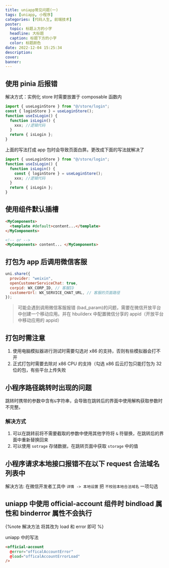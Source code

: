 ```yaml
---
title: uniapp常见问题(一)
tags: [uniapp, 小程序]
categories: [代码人生, 前端技术]
poster:
  topic: 标题上方的小字
  headline: 大标题
  caption: 标题下方的小字
  color: 标题颜色
date: 2022-12-04 15:25:34
description:
cover:
banner:
---
```


## 使用 pinia 后报错

解决方式：实例化 store 时需要放置于 composable 函数内

```js
import { useLoginStore } from "@/store/login";
const { loginStore } = useLoginStore();
function useIsLogin() {
  function isLogin() {
    xxx; //逻辑代码
  }
  return { isLogin };
}
```

上面的写法打成 app 包时会导致页面白屏。更改成下面的写法就解决了

```js
import { useLoginStore } from "@/store/login";
function useIsLogin() {
  function isLogin() {
    const { loginStore } = useLoginStore();
    xxx; //逻辑代码
  }
  return { isLogin };
}
```

## 使用组件默认插槽

```html
<MyComponents>
  <template #default>content...</template>
</MyComponents>

<!-- or -->
<MyComponents> content... </MyComponents>
```

## 打包为 app 后调用微信客服

```js
uni.share({
  provider: "weixin",
  openCustomerServiceChat: true,
  corpid: WX_CORP_ID, // 客服ID
  customerUrl: WX_SERVICE_CHAT_URL, // 客服的页面路径
});
```

> 可能会遇到调用微信客服报错 (bad_param)的问题，需要在微信开放平台中创建一个移动应用。并在 hbuilderx 中配置微信分享的 appid（开放平台中移动应用的 appid）

## 打包时需注意

1. 使用电脑模拟器进行测试时需要勾选对 x86 的支持，否则有些模拟器会打不开
2. 正式打包时需要去除对 x86 CPU 的支持（勾选 x86 后云打包只能打包为 32 位的包，有些平台上传失败

## 小程序路径跳转时出现的问题

跳转时携带的参数中含有`&`字符串，会导致在跳转后的界面中使用解构获取参数时不完整。

### 解决方式

1. 可以在跳转前将不需要截取的参数中使用其他字符将 `&` 符替换，在跳转后的界面中重新替换回来
2. 可以使用 `sotrage` 存储数据，在跳转页面中获取 `storage` 中的值

## 小程序请求本地接口报错不在以下 request 合法域名列表中

解决方法: 在微信开发者工具中 `详情 -> 本地设置` 把 `不校验本地合法域名` 一项勾选

## uniapp 中使用 official-account 组件时 bindload 属性和 binderror 属性不会执行

{%note 解决方法
将其改为 load 和 error 即可
%}

uniapp 中的写法

```html
<official-account
  @error="officalAccountError"
  @load="officalAccountErrorLoad"
/>
```
